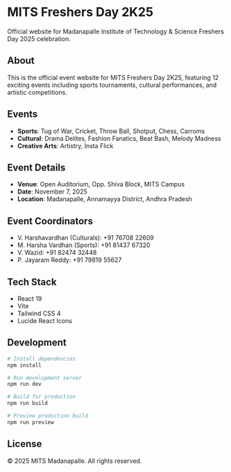 # MITS Freshers Day 2K25

Official website for Madanapalle Institute of Technology & Science Freshers Day 2025 celebration.

## About

This is the official event website for MITS Freshers Day 2K25, featuring 12 exciting events including sports tournaments, cultural performances, and artistic competitions.

## Events

- **Sports**: Tug of War, Cricket, Throw Ball, Shotput, Chess, Carroms
- **Cultural**: Drama Delites, Fashion Fanatics, Beat Bash, Melody Madness
- **Creative Arts**: Artistry, Insta Flick

## Event Details

- **Venue**: Open Auditorium, Opp. Shiva Block, MITS Campus
- **Date**: November 7, 2025
- **Location**: Madanapalle, Annamayya District, Andhra Pradesh

## Event Coordinators

- V. Harshavardhan (Culturals): +91 76708 22609
- M. Harsha Vardhan (Sports): +91 81437 67320
- V. Wazid: +91 82474 32448
- P. Jayaram Reddy: +91 79819 55627

## Tech Stack

- React 19
- Vite
- Tailwind CSS 4
- Lucide React Icons

## Development

```bash
# Install dependencies
npm install

# Run development server
npm run dev

# Build for production
npm run build

# Preview production build
npm run preview
```

## License

© 2025 MITS Madanapalle. All rights reserved.
